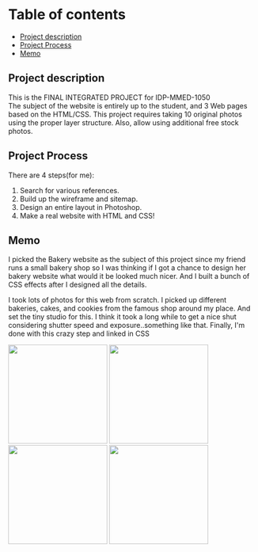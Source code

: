 # Table of contents
* [Project description](#general-info)
* [Project Process](#Project-Process)
* [Memo](#Memo)

## Project description
This is the FINAL INTEGRATED PROJECT for IDP-MMED-1050 <br>
The subject of the website is entirely up to the student, and 3 Web pages based on the HTML/CSS.
This project requires taking 10 original photos using the proper layer structure.
Also, allow using additional free stock photos.
	
## Project Process
There are 4 steps(for me):
1. Search for various references.
2. Build up the wireframe and sitemap.
3. Design an entire layout in Photoshop.
4. Make a real website with HTML and CSS!
	
## Memo
I picked the Bakery website as the subject of this project since my friend runs a small bakery shop
so I was thinking if I got a chance to design her bakery website what would it be looked much nicer.
And I built a bunch of CSS effects after I designed all the details.

I took lots of photos for this web from scratch.
I picked up different bakeries, cakes, and cookies from the famous shop around my place. And set the tiny studio for this.
I think it took a long while to get a nice shut considering shutter speed and exposure..something like that.
Finally, I'm done with this crazy step and linked in CSS

<div>
	<img width="200" src="https://user-images.githubusercontent.com/71853490/102337639-bde14700-3f60-11eb-826b-906f4373df65.jpg">
	<img width="200" src="https://user-images.githubusercontent.com/71853490/102337643-bf127400-3f60-11eb-9e94-d94660eca200.jpg">
	<img width="200" src="https://user-images.githubusercontent.com/71853490/102337646-bfab0a80-3f60-11eb-8591-07cce4e65117.jpg">
	<img width="200" src="https://user-images.githubusercontent.com/71853490/102337647-bfab0a80-3f60-11eb-83d8-c4d60579a240.jpg">
</div>